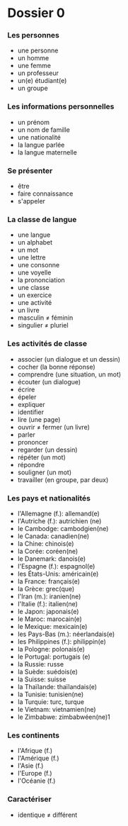 # Dossier 0

### Les personnes

- une personne
- un homme
- une femme
- un professeur
- un(e) étudiant(e)
- un groupe

### Les informations personnelles

- un prénom
- un nom de famille
- une nationalité
- la langue parlée
- la langue maternelle

### Se présenter

- être
- faire connaissance
- s'appeler

### La classe de langue

- une langue
- un alphabet
- un mot
- une lettre
- une consonne
- une voyelle
- la prononciation
- une classe
- un exercice
- une activité
- un livre
- masculin ≠ féminin
- singulier ≠ pluriel

### Les activités de classe

- associer (un dialogue et un dessin)
- cocher (la bonne réponse)
- comprendre (une situation, un mot)
- écouter (un dialogue)
- écrire
- épeler
- expliquer
- identifier
- lire (une page)
- ouvrir ≠ fermer (un livre)
- parler
- prononcer
- regarder (un dessin)
- répéter (un mot)
- répondre
- souligner (un mot)
- travailler (en groupe, par deux)

### Les pays et nationalités

- l'Allemagne (f.): allemand(e)
- l'Autriche (f.): autrichien (ne)
- le Cambodge: cambodgien(ne)
- le Canada: canadien(ne)
- la Chine: chinois(e)
- la Corée: coréen(ne)
- le Danemark: danois(e)
- l'Espagne (f.): espagnol(e)
- les États-Unis: américain(e)
- la France: français(e)
- la Grèce: grec(que)
- l'Iran (m.): iranien(ne)
- l'Italie (f.): italien(ne)
- le Japon: japonais(e)
- le Maroc: marocain(e)
- le Mexique: mexicain(e)
- les Pays-Bas (m.): néerlandais(e)
- les Philippines (f.): philippin(e)
- la Pologne: polonais(e)
- le Portugal: portugais (e)
- la Russie: russe
- la Suède: suédois(e)
- la Suisse: suisse
- la Thaïlande: thaïlandais(e)
- la Tunisie: tunisien(ne)
- la Turquie: turc, turque
- le Vietnam: vietnamien(ne)
- le Zimbabwe: zimbabwéen(ne)1

### Les continents

- l'Afrique (f.)
- l'Amérique (f.)
- l'Asie (f.)
- l'Europe (f.)
- l'Océanie (f.)

### Caractériser

- identique ≠ différent
